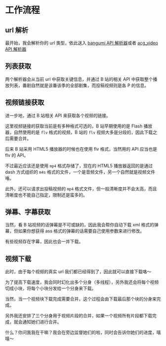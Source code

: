 # 工作流程

## url 解析

最开始，我会解析你的 url 类型，依此送入 [bangumi API 解析器](https://github.com/SigureMo/bilili/blob/master/bilili/api/bangumi.py)或者 [acg_video API 解析器](https://github.com/SigureMo/bilili/blob/master/bilili/api/acg_video.py)

## 列表获取

两个解析器会从当前 url 中获取关键信息，并通过 B 站的相关 API 中获取整个播放列表，番剧自然就是该番该季的全部剧集，而投稿视频则是各 P 的信息。

## 视频链接获取

进一步地，通过 B 站相关 API 来获取各个视频的链接。

这里视频链接的获取当前是有多种格式可选的，B 站早期使用的是 Flash 播放器，自然使用的是 `flv` 格式的视频，B 站的 `flv` 视频大多是分段的，因此下载之后需要合并。

后来 B 站采用 HTML5 播放器的时候也在使用 flv 格式，当然用的 API 应当也是 flv 的 API。

不过最近应该还是使用 `mp4` 格式存储了，现在的 HTML5 播放器返回的是通过 dash 方式组织的 `m4s` 格式的文件，一个是音频文件，另一个自然就是视频文件咯。

此外，还可以请求出投稿视频的 `mp4` 格式文件，但一般清晰度并不会太高，而且清晰度也不能自己指定，限制还是蛮多的。

## 弹幕、字幕获取

当然，看 B 站视频的话弹幕是不可或缺的，因此我会帮你自动下载 xml 格式的弹幕，但如果你想获得 ass 格式的弹幕的话需要自己使用参数来进行修改。

有些视频存在字幕，因此也会一并下载。

## 视频下载

此时，由于每个视频的真实 url 我们都已经得到了，因此就可以直接下载咯～

为了提高下载速度，我会同时幻化出多个分身（多线程），另外我还会将每个视频切成小块，将每个小块分发给一个分身来下载。

当然，当一个视频块下载完成需要合并，这个过程会由下载最后那个块的分身来完成。

另外我还安排了三个分身用于视频片段的合并，如果一个视频所有片段都下载完成，就会通知她们进行合并。

什么？你问我我在干嘛？我会在旁边监督她们的啦，同时会告诉你她们的进度，嘻嘻～
